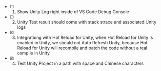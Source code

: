- [ ] 1. Show Unity Log right inside of VS Code Debug Console
- [ ] 2. Unity Test result should come with stack strace and associated Unity logs
- [x] 3. Integrationg with Hot Reload for Unity, when Hot Reload for Unity is enabled in Unity, we should not Auto Refresh Unity, because Hot Reload for Unity will recompile and patch the code without a real compile in Unity
- [x] 4. Test Unity Project in a path with space and Chinese characters